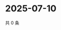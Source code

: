 # 2025-07-10

共 0 条

<!-- BEGIN ZHIHUQUESTIONS -->
<!-- 最后更新时间 Thu Jul 10 2025 08:58:09 GMT+0800 (China Standard Time) -->

<!-- END ZHIHUQUESTIONS -->
